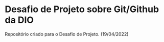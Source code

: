 # Desafio de Projeto sobre Git/Github da DIO
Repositório criado para o Desafio de Projeto.
 (19/04/2022)
